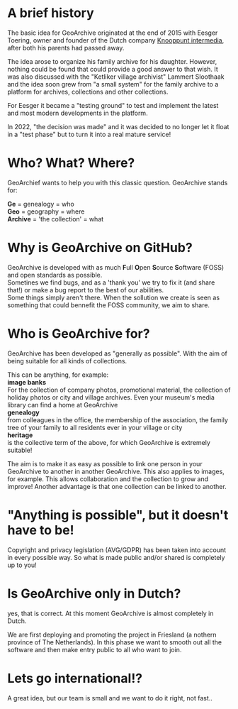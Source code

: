 # A brief history
The basic idea for GeoArchive originated at the end of 2015 with Eesger Toering, owner and founder of the Dutch company [Knooppunt intermedia](https://knoop.frl/), after both his parents had passed away.

The idea arose to organize his family archive for his daughter. However, nothing could be found that could provide a good answer to that wish. It was also discussed with the "Ketliker village archivist" Lammert Sloothaak and the idea soon grew from "a small system" for the family archive to a platform for archives, collections and other collections.

For Eesger it became a "testing ground" to test and implement the latest and most modern developments in the platform.

In 2022, "the decision was made" and it was decided to no longer let it float in a "test phase" but to turn it into a real mature service!

# Who? What? Where?
GeoArchief wants to help you with this classic question. GeoArchive stands for:

**Ge** = genealogy = who\
**Geo** = geography = where\
**Archive** = 'the collection' = what

# Why is GeoArchive on GitHub?
GeoArchive is developed with as much **F**ull **O**pen **S**ource **S**oftware (FOSS) and open standards as possible.\
Sometines we find bugs, and as a 'thank you' we try to fix it (and share that!)  or make a bug report to the best of our abilities.\
Some things simply aren't there. When the sollution we create is seen as something that could bennefit the FOSS community, we aim to share.

# Who is GeoArchive for?
GeoArchive has been developed as "generally as possible". With the aim of being suitable for all kinds of collections.

This can be anything, for example:\
**image banks**\
For the collection of company photos, promotional material, the collection of holiday photos or city and village archives. Even your museum's media library can find a home at GeoArchive\
**genealogy**\
from colleagues in the office, the membership of the association, the family tree of your family to all residents ever in your village or city\
**heritage**\
is the collective term of the above, for which GeoArchive is extremely suitable!

The aim is to make it as easy as possible to link one person in your GeoArchive to another in another GeoArchive. This also applies to images, for example. This allows collaboration and the collection to grow and improve! Another advantage is that one collection can be linked to another.

# "Anything is possible", but it doesn't have to be!
Copyright and privacy legislation (AVG/GDPR) has been taken into account in every possible way. So what is made public and/or shared is completely up to you!

# Is GeoArchive only in Dutch?
yes, that is correct. At this moment GeoArchive is almost completely in Dutch.

We are first deploying and promoting the project in Friesland (a nothern province of The Netherlands). In this phase we want to smooth out all the software and then make entry public to all who want to join.

# Lets go international!?
A great idea, but our team is small and we want to do it right, not fast..



